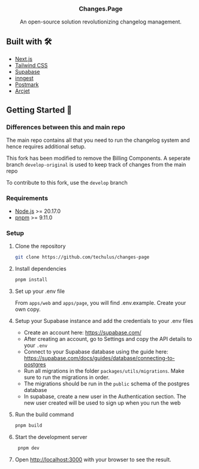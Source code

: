 <p align="center" style="margin-top: 120px">

  <h3 align="center">Changes.Page</h3>

  <p align="center">
    An open-source solution revolutionizing changelog management.
</p>

## Built with 🛠️

- [Next.js](https://nextjs.org/)
- [Tailwind CSS](https://tailwindcss.com/)
- [Supabase](https://supabase.com)
- [inngest](https://www.inngest.com)
- [Postmark](https://postmarkapp.com)
- [Arcjet](https://arcjet.com)

## Getting Started 🚀

### Differences between this and main repo

The main repo contains all that you need to run the changelog system and hence requires additional setup.

This fork has been modified to remove the Billing Components. A seperate branch `develop-original` is used to keep track of changes from the main repo

To contribute to this fork, use the `develop` branch

### Requirements

- [Node.js](https://nodejs.org/en/) >= 20.17.0
- [pnpm](https://pnpm.io/) >= 9.11.0

### Setup

1. Clone the repository

   ```sh
   git clone https://github.com/techulus/changes-page
   ```

2. Install dependencies

   ```sh
   pnpm install
   ```

3. Set up your .env file

   From `apps/web` and `apps/page`, you will find .env.example. Create your own copy.

4. Setup your Supabase instance and add the credentials to your .env files

   - Create an account here: https://supabase.com/
   - After creating an account, go to Settings and copy the API details to your `.env`
   - Connect to your Supabase database using the guide here: https://supabase.com/docs/guides/database/connecting-to-postgres
   - Run all migrations in the folder `packages/utils/migrations`. Make sure to run the migrations in order.
   - The migrations should be run in the `public` schema of the postgres database
   - In supabase, create a new user in the Authentication section. The new user created will be used to sign up when you run the web

5. Run the build command

   ```sh
   pnpm build
   ```

6. Start the development server

   ```sh
    pnpm dev
   ```

7. Open [http://localhost:3000](http://localhost:3000) with your browser to see
   the result.
